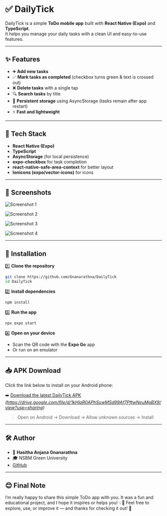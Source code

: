 # ✅ DailyTick

DailyTick is a simple **ToDo mobile app** built with **React Native (Expo)** and **TypeScript**.  
It helps you manage your daily tasks with a clean UI and easy-to-use features.  

---

## ✨ Features

- ➕ **Add new tasks**
- ✅ **Mark tasks as completed** (checkbox turns green & text is crossed out)
- ❌ **Delete tasks** with a single tap
- 🔍 **Search tasks** by title
- 💾 **Persistent storage** using AsyncStorage (tasks remain after app restart)
- ⚡ **Fast and lightweight**

---

## 📱 Tech Stack

- **React Native (Expo)**
- **TypeScript**
- **AsyncStorage** (for local persistence)
- **expo-checkbox** for task completion
- **react-native-safe-area-context** for better layout
- **Ionicons (expo/vector-icons)** for icons

---

## 📸 Screenshots  

![Screenshot 1](assets/WhatsApp%20Image%202025-07-17%20at%2019.34.19_47e0d204.jpg)  

![Screenshot 2](assets/WhatsApp%20Image%202025-07-17%20at%2019.34.19_d4d7e082.jpg)  

![Screenshot 3](assets/WhatsApp%20Image%202025-07-17%20at%2019.34.20_8fdc5ac1.jpg)  

![Screenshot 4](assets/WhatsApp%20Image%202025-07-17%20at%2019.34.20_87e74d76.jpg)  

---

## 🚀 Installation

1️⃣ **Clone the repository**
```bash
git clone https://github.com/Gnanarathna/DailyTick
cd DailyTick
```

2️⃣ **Install dependencies**
```bash
npm install
```

3️⃣ **Run the app**
```bash
npx expo start
```

4️⃣ **Open on your device**
- Scan the QR code with the **Expo Go** app
- Or run on an emulator

---

## 📥 APK Download

Click the link below to install on your Android phone:

➡️ [Download the latest DailyTick APK](#) *(https://drive.google.com/file/d/1kHlaR0APhSuwMSd99Af7PftwNeuMpBX9/view?usp=sharing)*

> Open on Android → Download → Allow unknown sources → Install

---

## 🛠 Author

- 👤 **Hasitha Anjana Gnanarathna**
- 🎓 NSBM Green University
- [GitHub](https://github.com/Gnanarathna)

---

## 😊 Final Note
I’m really happy to share this simple ToDo app with you.
It was a fun and educational project, and I hope it inspires or helps you! 💡📱
Feel free to explore, use, or improve it — and thanks for checking it out! 🙌
